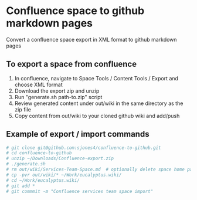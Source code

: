 # Confluence space to github markdown pages
Convert a confluence space export in XML format to github markdown pages

## To export a space from confluence
1. In confluence, navigate to Space Tools / Content Tools / Export and choose XML format
2. Download the export zip and unzip
3. Run "generate.sh path-to.zip" script
4. Review generated content under out/wiki in the same directory as the zip file
5. Copy content from out/wiki to your cloned github wiki and add/push

## Example of export / import commands
```bash
# git clone git@github.com:sjones4/confluence-to-github.git
# cd confluence-to-github
# unzip ~/Downloads/Confluence-export.zip
# ./generate.sh
# rm out/wiki/Services-Team-Space.md  # optionally delete space home page
# cp -pvr out/wiki/* ~/Work/eucalyptus.wiki/
# cd ~/Work/eucalyptus.wiki/
# git add *
# git commmit -m "Confluence services team space import"
```

